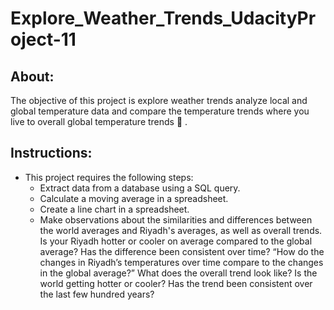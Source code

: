 # Explore_Weather_Trends_UdacityProject-11



## About:
The objective of this project is explore weather trends analyze local and global temperature data and compare the temperature trends where you live to overall global temperature trends  :rocket: .

## Instructions:
* This project requires the following steps:
  * Extract data from a database using a SQL query.
  * Calculate a moving average in a spreadsheet.
  * Create a line chart in a spreadsheet.
  * Make observations about the similarities and differences between the world averages and  Riyadh's averages, as well as overall trends. 
Is your Riyadh hotter or cooler on average compared to the global average? Has the difference been consistent over time?
“How do the changes in  Riyadh’s temperatures over time compare to the changes in the global average?”
What does the overall trend look like? Is the world getting hotter or cooler? Has the trend been consistent over the last few hundred years?
